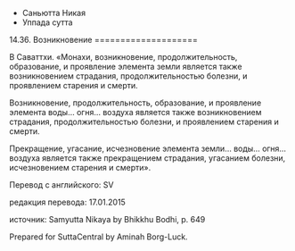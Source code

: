 









* Саньютта Никая
* Уппада сутта


14\.36\. Возникновение
\=\=\=\=\=\=\=\=\=\=\=\=\=\=\=\=\=\=\=\=



В Саваттхи\. «Монахи, возникновение, продолжительность, образование, и проявление элемента земли является также возникновением страдания, продолжительностью болезни, и проявлением старения и смерти\.


Возникновение, продолжительность, образование, и проявление элемента воды… огня… воздуха является также возникновением страдания, продолжительностью болезни, и проявлением старения и смерти\.


Прекращение, угасание, исчезновение элемента земли… воды… огня… воздуха является также прекращением страдания, угасанием болезни, исчезновением старения и смерти»\.



Перевод с английского: SV


редакция перевода: 17\.01\.2015


источник: Samyutta Nikaya by Bhikkhu Bodhi, p\. 649


Prepared for SuttaCentral by Aminah Borg\-Luck\.






